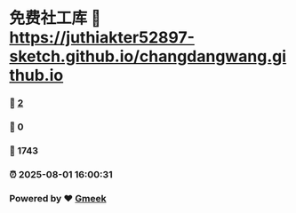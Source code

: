 # 免费社工库 :link: https://juthiakter52897-sketch.github.io/changdangwang.github.io 
### :page_facing_up: [2](https://juthiakter52897-sketch.github.io/changdangwang.github.io/tag.html) 
### :speech_balloon: 0 
### :hibiscus: 1743 
### :alarm_clock: 2025-08-01 16:00:31 
### Powered by :heart: [Gmeek](https://github.com/Meekdai/Gmeek)
